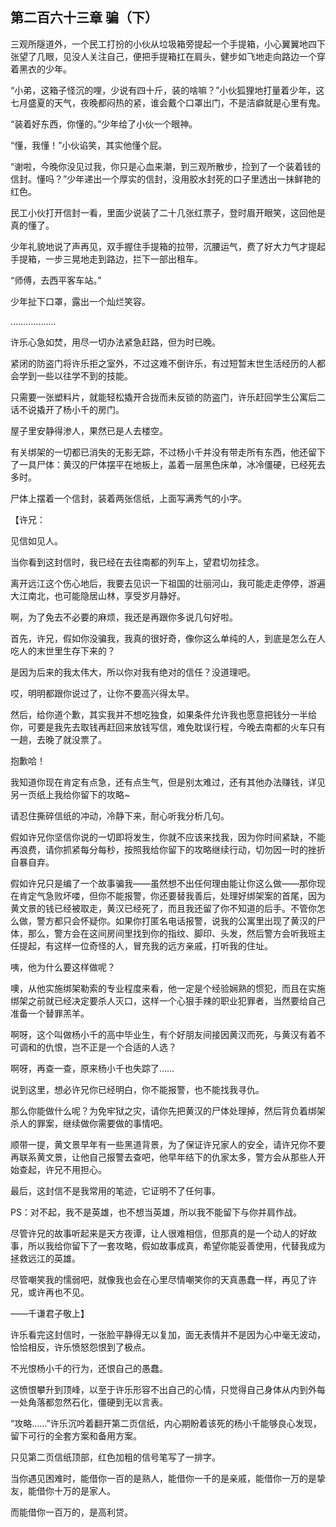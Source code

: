 ## 第二百六十三章 骗（下）
三观所隧道外，一个民工打扮的小伙从垃圾箱旁提起一个手提箱，小心翼翼地四下张望了几眼，见没人关注自己，便把手提箱扛在肩头，健步如飞地走向路边一个穿着黑衣的少年。

“小弟，这箱子怪沉的哩，少说有四十斤，装的啥嘛？”小伙狐狸地打量着少年，这七月盛夏的天气，夜晚都闷热的紧，谁会戴个口罩出门，不是洁癖就是心里有鬼。

“装着好东西，你懂的。”少年给了小伙一个眼神。

“懂，我懂！”小伙谄笑，其实他懂个屁。

“谢啦，今晚你没见过我，你只是心血来潮，到三观所散步，捡到了一个装着钱的信封。懂吗？”少年递出一个厚实的信封，没用胶水封死的口子里透出一抹鲜艳的红色。

民工小伙打开信封一看，里面少说装了二十几张红票子，登时眉开眼笑，这回他是真的懂了。

少年礼貌地说了声再见，双手握住手提箱的拉带，沉腰运气，费了好大力气才提起手提箱，一步三晃地走到路边，拦下一部出租车。

“师傅，去西平客车站。”

少年扯下口罩，露出一个灿烂笑容。

………………

许乐心急如焚，用尽一切办法紧急赶路，但为时已晚。

紧闭的防盗门将许乐拒之室外，不过这难不倒许乐，有过短暂末世生活经历的人都会学到一些以往学不到的技能。

只需要一张塑料片，就能轻松撬开合拢而未反锁的防盗门，许乐赶回学生公寓后二话不说撬开了杨小千的房门。

屋子里安静得渗人，果然已是人去楼空。

有关绑架的一切都已消失的无影无踪，不过杨小千并没有带走所有东西，他还留下了一具尸体：黄汉的尸体摆平在地板上，盖着一层黑色床单，冰冷僵硬，已经死去多时。

尸体上摆着一个信封，装着两张信纸，上面写满秀气的小字。

【许兄：

见信如见人。

当你看到这封信时，我已经在去往南都的列车上，望君切勿挂念。

离开远江这个伤心地后，我要去见识一下祖国的壮丽河山，我可能走走停停，游遍大江南北，也可能隐居山林，享受岁月静好。

啊，为了免去不必要的麻烦，我还是再跟你多说几句好啦。

首先，许兄，假如你没骗我，我真的很好奇，像你这么单纯的人，到底是怎么在人吃人的末世里生存下来的？

是因为后来的我太伟大，所以你对我有绝对的信任？没道理吧。

哎，明明都跟你说过了，让你不要高兴得太早。

然后，给你道个歉，其实我并不想吃独食，如果条件允许我也愿意把钱分一半给你，可要是我先去取钱再赶回来放钱写信，难免耽误行程，今晚去南都的火车只有一趟，去晚了就没票了。

抱歉哈！

我知道你现在肯定有点急，还有点生气，但是别太难过，还有其他办法赚钱，详见另一页纸上我给你留下的攻略~

请忍住撕碎信纸的冲动，冷静下来，耐心听我分析几句。

假如许兄你坚信你说的一切即将发生，你就不应该来找我，因为你时间紧缺，不能再浪费，请你抓紧每分每秒，按照我给你留下的攻略继续行动，切勿因一时的挫折自暴自弃。

假如许兄只是编了一个故事骗我——虽然想不出任何理由能让你这么做——那你现在肯定气急败坏喽，但你不能报警，你还要替我善后，处理好绑架案的首尾，因为黄文景的钱已经被取走，黄汉已经死了，而且我还留了你不知道的后手。不管你怎么做，警方都只会怀疑你。如果你打匿名电话报警，说我的公寓里出现了黄汉的尸体，那么，警方会在这间房间里找到你的指纹、脚印、头发，然后警方会听我班主任提起，有这样一位奇怪的人，冒充我的远方亲戚，打听我的住址。

咦，他为什么要这样做呢？

噢，从他实施绑架勒索的专业程度来看，他一定是个经验娴熟的惯犯，而且在实施绑架之前就已经决定要杀人灭口，这样一个心狠手辣的职业犯罪者，当然要给自己准备一个替罪羔羊。

啊呀，这个叫做杨小千的高中毕业生，有个好朋友间接因黄汉而死，与黄汉有着不可调和的仇恨，岂不正是一个合适的人选？

啊呀，再查一查，原来杨小千也失踪了……

说到这里，想必许兄你已经明白，你不能报警，也不能找我寻仇。

那么你能做什么呢？为免牢狱之灾，请你先把黄汉的尸体处理掉，然后背负着绑架杀人的罪案，继续做你需要做的事情吧。

顺带一提，黄文景早年有一些黑道背景，为了保证许兄家人的安全，请许兄你不要再联系黄文景，让他自己报警去查吧，他早年结下的仇家太多，警方会从那些人开始查起，许兄不用担心。

最后，这封信不是我常用的笔迹，它证明不了任何事。

PS：对不起，我不是英雄，也不想当英雄，所以我不能留下与你并肩作战。

尽管许兄的故事听起来是天方夜谭，让人很难相信，但那真的是一个动人的好故事，所以我给你留下了一套攻略，假如故事成真，希望你能妥善使用，代替我成为拯救远江的英雄。

尽管嘲笑我的懦弱吧，就像我也会在心里尽情嘲笑你的天真愚蠢一样，再见了许兄，或许再也不见。

——千谦君子敬上】

许乐看完这封信时，一张脸平静得无以复加，面无表情并不是因为心中毫无波动，恰恰相反，许乐愤怒怨恨到了极点。

不光恨杨小千的行为，还恨自己的愚蠢。

这愤恨攀升到顶峰，以至于许乐形容不出自己的心情，只觉得自己身体从内到外每一处角落都忽然石化，僵硬到无以言表。

“攻略……”许乐沉吟着翻开第二页信纸，内心期盼着该死的杨小千能够良心发现，留下可行的全套方案和备用方案。

只见第二页信纸顶部，红色加粗的信号笔写了一排字。

当你遇见困难时，能借你一百的是熟人，能借你一千的是亲戚，能借你一万的是挚友，能借你十万的是家人。

而能借你一百万的，是高利贷。

